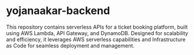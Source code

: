 # yojanaakar-backend
This repository contains serverless APIs for a ticket booking platform, built using AWS Lambda, API Gateway, and DynamoDB. Designed for scalability and efficiency, it leverages AWS serverless capabilities and Infrastructure as Code for seamless deployment and management.
